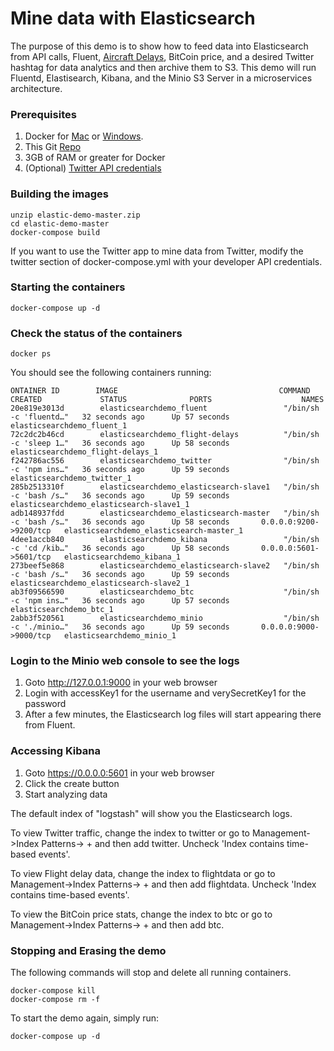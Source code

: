 # Mine data with Elasticsearch
<p align=center>

The purpose of this demo is to show how to feed data into Elasticsearch from API calls, Fluent, [Aircraft Delays](https://www.transtats.bts.gov), BitCoin price, and a desired Twitter hashtag for data analytics and then archive them to S3. This demo will run Fluentd, Elastisearch, Kibana, and the Minio S3 Server in a microservices architecture.

### Prerequisites

1. Docker for [Mac](https://download.docker.com/mac/stable/Docker.dmg) or [Windows](https://download.docker.com/win/stable/InstallDocker.msi).
2. This Git [Repo](https://github.com/rusher81572/elasticsearch-demo/archive/master.zip)
3. 3GB of RAM or greater for Docker
4. (Optional) [Twitter API credentials](https://dev.twitter.com/)

### Building the images
```
unzip elastic-demo-master.zip
cd elastic-demo-master
docker-compose build
```
If you want to use the Twitter app to mine data from Twitter, modify the twitter section of docker-compose.yml with
your developer API credentials.

### Starting the containers

```
docker-compose up -d
```

### Check the status of the containers
```
docker ps
```

You should see the following containers running:

```
ONTAINER ID        IMAGE                                    COMMAND                  CREATED             STATUS              PORTS                    NAMES
20e819e3013d        elasticsearchdemo_fluent                 "/bin/sh -c 'fluentd…"   32 seconds ago      Up 57 seconds                                elasticsearchdemo_fluent_1
72c2dc2b46cd        elasticsearchdemo_flight-delays          "/bin/sh -c 'sleep 1…"   36 seconds ago      Up 58 seconds                                elasticsearchdemo_flight-delays_1
f242786ac556        elasticsearchdemo_twitter                "/bin/sh -c 'npm ins…"   36 seconds ago      Up 59 seconds                                elasticsearchdemo_twitter_1
285b2513310f        elasticsearchdemo_elasticsearch-slave1   "/bin/sh -c 'bash /s…"   36 seconds ago      Up 59 seconds                                elasticsearchdemo_elasticsearch-slave1_1
adb148937fdd        elasticsearchdemo_elasticsearch-master   "/bin/sh -c 'bash /s…"   36 seconds ago      Up 58 seconds       0.0.0.0:9200->9200/tcp   elasticsearchdemo_elasticsearch-master_1
4dee1accb840        elasticsearchdemo_kibana                 "/bin/sh -c 'cd /kib…"   36 seconds ago      Up 58 seconds       0.0.0.0:5601->5601/tcp   elasticsearchdemo_kibana_1
273beef5e868        elasticsearchdemo_elasticsearch-slave2   "/bin/sh -c 'bash /s…"   36 seconds ago      Up 59 seconds                                elasticsearchdemo_elasticsearch-slave2_1
ab3f09566590        elasticsearchdemo_btc                    "/bin/sh -c 'npm ins…"   36 seconds ago      Up 57 seconds                                elasticsearchdemo_btc_1
2abb3f520561        elasticsearchdemo_minio                  "/bin/sh -c './minio…"   36 seconds ago      Up 59 seconds       0.0.0.0:9000->9000/tcp   elasticsearchdemo_minio_1
```

### Login to the Minio web console to see the logs
1. Goto http://127.0.0.1:9000 in your web browser
2. Login with accessKey1 for the username and verySecretKey1 for the password
3. After a few minutes, the Elasticsearch log files will start appearing there from Fluent.


### Accessing Kibana
1. Goto https://0.0.0.0:5601 in your web browser
2. Click the create button
3. Start analyzing data

The default index of "logstash" will show you the Elasticsearch logs.

To view Twitter traffic, change the index to twitter or go to Management->Index Patterns-> + and then add twitter. Uncheck 'Index contains time-based events'.

To view Flight delay data, change the index to flightdata or go to Management->Index Patterns-> + and then add flightdata. Uncheck 'Index contains time-based events'.

To view the BitCoin price stats, change the index to btc or go to Management->Index Patterns-> + and then add btc. 

### Stopping and Erasing the demo

The following commands will stop and delete all running containers.

```
docker-compose kill
docker-compose rm -f
```

To start the demo again, simply run:
```
docker-compose up -d
```
